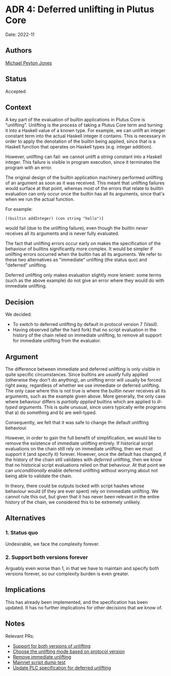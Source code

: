 # ADR 4: Deferred unlifting in Plutus Core

Date: 2022-11

## Authors

[Michael Peyton Jones](mailto:michael.peyton-jones@iohk.io)

## Status

Accepted

## Context

A key part of the evaluation of builtin applications in Plutus Core is "unlifting".
Unlifting is the process of taking a Plutus Core term and turning it into a Haskell value of a known type.
For example, we can unlift an integer constant term into the actual Haskell integer it contains.
This is necessary in order to apply the denotation of the builtin being applied, since that is a Haskell function that operates on Haskell types (e.g. integer addition).

However, unlifting can fail: we cannot unlift a _string_ constant into a Haskell integer.
This failure is visible in program execution, since it terminates the program with an error.

The original design of the builtin application machinery performed unlifting of an argument as soon as it was received.
This meant that unlifting failures would surface at that point, whereas most of the errors that relate to builtin evaluation can only occur once the builtin has all its arguments, since that's when we run the actual function.

For example:
```
[(builtin addInteger) (con string "hello")]
```
would fail (due to the unlifting failure), even though the builtin _never_ receives all its arguments and is never fully evaluated.

The fact that unlifting errors occur early on makes the specification of the behaviour of builtins significantly more complex.
It would be simpler if unlifting errors occurred when the builtin has all its arguments.
We refer to these two alternatives as "immediate" unlifting (the status quo) and "deferred" unlifting.

Deferred unlifting only makes evaluation slightly more lenient: some terms (such as the above example) do not give an error where they would do with immediate unlifting.

## Decision

We decided:
- To switch to deferred unlifting by default in protocol version 7 (Vasil).
- Having observed (after the hard fork) that no script evaluation in the history of the chain relied on immediate unlifting, to remove all support for immediate unlifting from the evaluator.

## Argument

The difference between immediate and deferred unlifting is only visible in quite specific circumstances.
Since builtins are _usually_ fully applied (otherwise they don't do anything), an unlifting error will usually be forced right away, regardless of whether we use immediate or deferred unlifting.
The only case where this is not true is where the builtin _never_ receives all its arguments, such as the example given above.
More generally, the only case where behaviour differs is _partially applied_ builtins which are applied to _ill-typed arguments_.
This is quite unusual, since users typically write programs that a) do something and b) are well-typed.

Consequently, we felt that it was safe to change the default unlifting behaviour.

However, in order to gain the full benefit of simplification, we would like to remove the existence of immediate unlifting entirely.
If historical script evaluations on the chain still rely on immediate unlifting, then we must support it (and specify it) forever.
However, once the default has changed, if the history of the chain still validates with _deferred_ unlifting, then we know that no historical script evaluations relied on that behaviour.
At that point we can _unconditionally_ enable deferred unlifting without worrying about not being able to validate the chain.

In theory, there could be outputs locked with script hashes whose behaviour would (if they are ever spent) rely on inmmediate unlifting.
We cannot rule this out, but given that it has never been relevant in the entire history of the chain, we considered this to be extremely unlikely.

## Alternatives

### 1. Status quo

Undesirable, we face the complexity forever.

### 2. Support both versions forever

Arguably even worse than 1, in that we have to maintain and specify both versions forever, so our complexity burden is even greater.

## Implications

This has already been implemented, and the specification has been updated.
It has no further implications for other decisions that we know of.

## Notes

Relevant PRs:
- [Support for both versions of unlifting](https://github.com/IntersectMBO/plutus/pull/4516)
- [Choose the unlifting mode based on protocol version](https://github.com/IntersectMBO/plutus/pull/4522)
- [Remove immediate unlifting](https://github.com/IntersectMBO/plutus/pull/4879)
- [Mainnet script dump test](https://github.com/IntersectMBO/plutus/pull/4726)
- [Update PLC specification for deferred unlifting](https://github.com/IntersectMBO/plutus/pull/4960)
